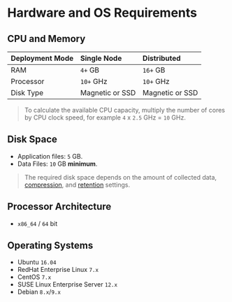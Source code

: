 # Hardware and OS Requirements

## CPU and Memory

| Deployment Mode | Single Node | Distributed |
| --- | :--- | :--- |
| RAM | `4+` GB | `16+` GB |
| Processor | `10+` GHz | `10+` GHz |
| Disk Type | Magnetic or SSD | Magnetic or SSD |

> To calculate the available CPU capacity, multiply the number of cores by CPU clock speed, for example `4` x `2.5` GHz = `10` GHz.

## Disk Space

* Application files: `5` GB.
* Data Files: `10` GB **minimum**. 

> The required disk space depends on the amount of collected data, [compression](../administration/compaction/README.md), and [retention](../administration/data_retention.md) settings.

## Processor Architecture

* `x86_64` / `64` bit

## Operating Systems

* Ubuntu `16.04`
* RedHat Enterprise Linux `7.x`
* CentOS `7.x`
* SUSE Linux Enterprise Server `12.x`
* Debian `8.x`/`9.x`

